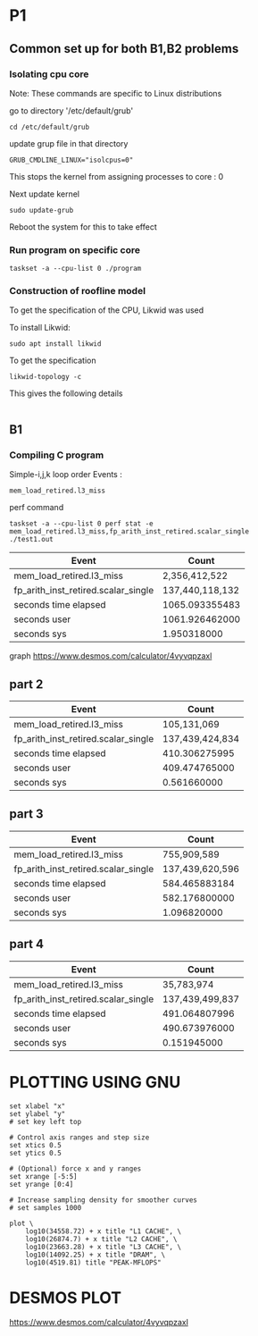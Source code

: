 # P1
## Common set up for both B1,B2 problems
### Isolating cpu core
Note: These commands are specific to Linux distributions

go to directory '/etc/default/grub'
```
cd /etc/default/grub
```
update grup file in that directory
```
GRUB_CMDLINE_LINUX="isolcpus=0"
```
This stops the kernel from assigning processes to core : 0

Next update kernel
```
sudo update-grub
```
Reboot the system for this to take effect

### Run program on specific core
```
taskset -a --cpu-list 0 ./program
```
### Construction of roofline model
To get the specification of the CPU, Likwid was used

To install Likwid:
```
sudo apt install likwid
```

To get the specification
```
likwid-topology -c
```
This gives the following details
```

```

## B1

### Compiling C program

Simple-i,j,k loop order
Events :
```
mem_load_retired.l3_miss
```
perf command
```
taskset -a --cpu-list 0 perf stat -e mem_load_retired.l3_miss,fp_arith_inst_retired.scalar_single ./test1.out
```
| Event | Count|
|-------|------|
|mem_load_retired.l3_miss|2,356,412,522 |
|fp_arith_inst_retired.scalar_single|137,440,118,132|
|seconds time elapsed|1065.093355483|
|seconds user|1061.926462000|
|seconds sys|1.950318000|

graph
https://www.desmos.com/calculator/4vyvqpzaxl

## part 2
| Event | Count|
|-------|------|
|mem_load_retired.l3_miss|105,131,069 |
|fp_arith_inst_retired.scalar_single|137,439,424,834|
|seconds time elapsed|410.306275995|
|  seconds user| 409.474765000 |
|  seconds sys|  0.561660000|

## part 3
| Event | Count|
|-------|------|
|mem_load_retired.l3_miss| 755,909,589|
|fp_arith_inst_retired.scalar_single| 137,439,620,596|
|seconds time elapsed|584.465883184|
|seconds user|582.176800000|
|seconds sys|1.096820000|

## part 4
| Event | Count|
|-------|------|
|mem_load_retired.l3_miss| 35,783,974|
|fp_arith_inst_retired.scalar_single| 137,439,499,837|
|seconds time elapsed|491.064807996|
|seconds user|490.673976000|
|seconds sys|0.151945000|




# PLOTTING USING GNU

````
set xlabel "x"
set ylabel "y"
# set key left top

# Control axis ranges and step size
set xtics 0.5
set ytics 0.5

# (Optional) force x and y ranges
set xrange [-5:5]
set yrange [0:4]

# Increase sampling density for smoother curves
# set samples 1000

plot \
    log10(34558.72) + x title "L1 CACHE", \
    log10(26874.7) + x title "L2 CACHE", \
    log10(23663.28) + x title "L3 CACHE", \
    log10(14092.25) + x title "DRAM", \
    log10(4519.81) title "PEAK-MFLOPS"

````
# DESMOS PLOT 
https://www.desmos.com/calculator/4vyvqpzaxl
